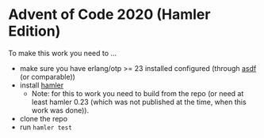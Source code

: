 # Advent of Code 2020 (Hamler Edition)

To make this work you need to ...

* make sure you have erlang/otp >= 23 installed configured
(through [asdf](https://github.com/asdf-vm/asdf) (or comparable))
* install [hamler](https://github.com/hamler-lang)
  * Note: for this to work you need to build from the repo (or need at least hamler 0.23 (which was not published at the time, when this work was done)). 
* clone the repo
* run `hamler test`
